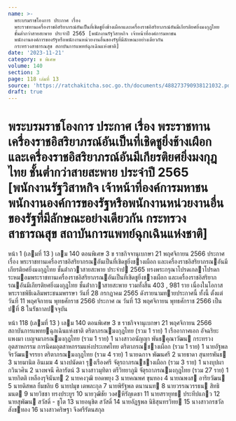 ```yaml
---
name: >-
  พระบรมราชโองการ ประกาศ เรื่อง
  พระราชทานเครื่องราชอิสริยาภรณ์อันเป็นที่เชิดชูยิ่งช้างเผือกและเครื่องราชอิสริยาภรณ์อันมีเกียรติยศยิ่งมงกุฎไทย
  ชั้นต่ำกว่าสายสะพาย ประจำปี 2565 [พนักงานรัฐวิสาหกิจ เจ้าหน้าที่องค์การมหาชน
  พนักงานองค์การของรัฐหรือพนักงานหน่วยงานอื่นของรัฐที่มีลักษณะอย่างเดียวกัน
  กระทรวงสาธารณสุข สถาบันการแพทย์ฉุกเฉินแห่งชาติ]
date: '2023-11-21'
category: ข พิเศษ
volume: 140
section: 3
page: 118 เล่มที่ 13
source: 'https://ratchakitcha.soc.go.th/documents/488273790938121032.pdf'
draft: true
---
```


# พระบรมราชโองการ ประกาศ เรื่อง พระราชทานเครื่องราชอิสริยาภรณ์อันเป็นที่เชิดชูยิ่งช้างเผือกและเครื่องราชอิสริยาภรณ์อันมีเกียรติยศยิ่งมงกุฎไทย ชั้นต่ำกว่าสายสะพาย ประจำปี 2565 [พนักงานรัฐวิสาหกิจ เจ้าหน้าที่องค์การมหาชน พนักงานองค์การของรัฐหรือพนักงานหน่วยงานอื่นของรัฐที่มีลักษณะอย่างเดียวกัน กระทรวงสาธารณสุข สถาบันการแพทย์ฉุกเฉินแห่งชาติ]

หน้า 1 (เลมที่ 13 ) เลม 140 ตอนพิเศษ 3 ข ราชกิจจานุเบกษา 21 พฤศจิกายน 2566 ประกาศ เรื่อง พระราชทานเครื่องราชอิสริยาภรณอันเป็นที่เชิดชูยิ่งชางเผือก และเครื่องราชอิสริยาภรณอันมีเกียรติยศยิ่งมงกุฎไทย ชั้นต่ํากวาสายสะพาย ประจําป 2565 ทรงพระกรุณาโปรดเกลาโปรดกระหมอมพระราชทานเครื่องราชอิสริยาภรณอันเป็นที่เชิดชูยิ่งชางเผือก และเครื่องราชอิสริยาภรณอันมีเกียรติยศยิ่งมงกุฎไทย ชั้นต่ํากวาสายสะพาย รวมทั้งสิ้น 403 , 981 ราย เนื่องในโอกาสพระราชพิธีเฉลิมพระชนมพรรษา วันที่ 28 กรกฎาคม 2565 ดังรายนามทายประกาศนี้ ทั้งนี้ ตั้งแต่วันที่ 11 พฤศจิกายน พุทธศักราช 2566 ประกาศ ณ วันที่ 13 พฤศจิกายน พุทธศักราช 2566 เป็นปที่ 8 ในรัชกาลปจจุบัน

หน้า 118 (เลมที่ 13 ) เลม 140 ตอนพิเศษ 3 ข ราชกิจจานุเบกษา 21 พฤศจิกายน 2566 สถาบันการแพทยฉุกเฉินแห่งชาติ ตริตาภรณมงกุฎไทย (รวม 1 ราย) 1 เรืออากาศเอก อัจฉริยะ แพงมา เบญจมาภรณมงกุฎไทย (รวม 1 ราย) 1 นางสาวอนัญญา พันธคุณาวัฒน กระทรวงอุตสาหกรรม การนิคมอุตสาหกรรมแห่งประเทศไทย ตริตาภรณชางเผือก (รวม 1 ราย) 1 นายอัฐพล จิรวัฒนจรรยา ตริตาภรณมงกุฎไทย (รวม 4 ราย) 1 นายฉกาจ พัฒนศรี 2 นายธาดา สุนทรพันธ 3 นายมานิต อินเมฆ 4 นางปนัดดา รุงเรืองศรี จัตุรถาภรณชางเผือก (รวม 3 ราย) 1 นางบุปผา กวินวศิน 2 นางพจนี ศิลารัตน์ 3 นางสาวมุทิตา ตรีวิทยาภูมิ จัตุรถาภรณมงกุฎไทย (รวม 27 ราย) 1 นายกิตติ เหลืองรุจินันท 2 นายคงวุฒิ ยอดพยุง 3 นายคณพศ ขุนทอง 4 นายณพงส อาริยวัฒน 5 นายดิสพล ยิ้มขลิบ 6 นายปมุข เตพละกุล 7 นายพิรัฐพล ตนานนท 8 นายวรรณวรรธน สิทธิมนต 9 นายวิชชา ทรงประยูร 10 นายวุฒิชัย วงศหิรัญเดชา 11 นายสรายุทธ ประทีปแกว 12 นายสุพัฒน สวัสดิ์ - ชูโต 13 นายอนุชิต สวัสดิ์ 14 นายอัฏฐพล นิธิสุนทรวิทย 15 นางสาวกรชวัล สังขทอง 16 นางสาวคริษฐา จึงศรีรัตนสกุล
